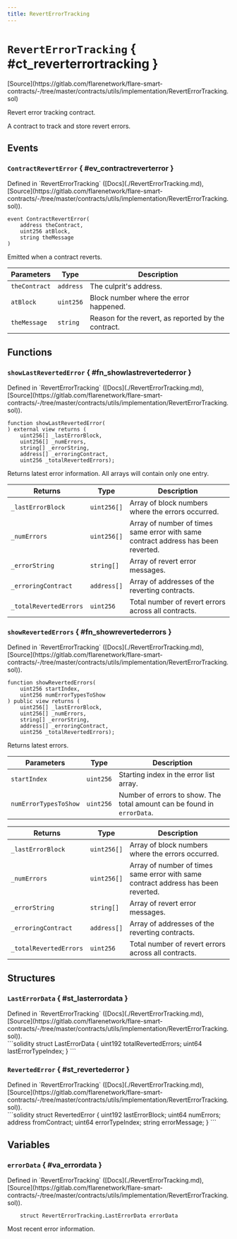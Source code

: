 ```yaml
---
title: RevertErrorTracking
---
```


<!-- This is an autogenerated file. Do not edit! -->

# `RevertErrorTracking` { #ct_reverterrortracking }

<div class="api-node-source" markdown>
[Source](https://gitlab.com/flarenetwork/flare-smart-contracts/-/tree/master/contracts/utils/implementation/RevertErrorTracking.sol)
</div>

<div class="api-node-internal" markdown>

Revert error tracking contract.

A contract to track and store revert errors.

</div>

<div class="api-node-type" markdown>

## Events

<div class="api-node" markdown>

### `ContractRevertError` { #ev_contractreverterror }

<div class="api-node-source" markdown>
Defined in `RevertErrorTracking` ([Docs](./RevertErrorTracking.md), [Source](https://gitlab.com/flarenetwork/flare-smart-contracts/-/tree/master/contracts/utils/implementation/RevertErrorTracking.sol)).
</div>

<div class="api-node-internal" markdown>

```solidity
event ContractRevertError(
    address theContract,
    uint256 atBlock,
    string theMessage
)
```

Emitted when a contract reverts.

| Parameters | Type | Description |
| ---------- | ---- | ----------- |
| `theContract` | `address` | The culprit's address. |
| `atBlock` | `uint256` | Block number where the error happened. |
| `theMessage` | `string` | Reason for the revert, as reported by the contract. |

</div>
</div>

</div>

<div class="api-node-type" markdown>

## Functions

<div class="api-node" markdown>

### `showLastRevertedError` { #fn_showlastrevertederror }

<div class="api-node-source" markdown>
Defined in `RevertErrorTracking` ([Docs](./RevertErrorTracking.md), [Source](https://gitlab.com/flarenetwork/flare-smart-contracts/-/tree/master/contracts/utils/implementation/RevertErrorTracking.sol)).
</div>

<div class="api-node-internal" markdown>

```solidity
function showLastRevertedError(
) external view returns (
    uint256[] _lastErrorBlock,
    uint256[] _numErrors,
    string[] _errorString,
    address[] _erroringContract,
    uint256 _totalRevertedErrors);
```

Returns latest error information. All arrays will contain only one entry.

| Returns | Type | Description |
| ------- | ---- | ----------- |
| `_lastErrorBlock` | `uint256[]` | Array of block numbers where the errors occurred. |
| `_numErrors` | `uint256[]` | Array of number of times same error with same contract address has been reverted. |
| `_errorString` | `string[]` | Array of revert error messages. |
| `_erroringContract` | `address[]` | Array of addresses of the reverting contracts. |
| `_totalRevertedErrors` | `uint256` | Total number of revert errors across all contracts. |
</div>
</div>

<div class="api-node" markdown>

### `showRevertedErrors` { #fn_showrevertederrors }

<div class="api-node-source" markdown>
Defined in `RevertErrorTracking` ([Docs](./RevertErrorTracking.md), [Source](https://gitlab.com/flarenetwork/flare-smart-contracts/-/tree/master/contracts/utils/implementation/RevertErrorTracking.sol)).
</div>

<div class="api-node-internal" markdown>

```solidity
function showRevertedErrors(
    uint256 startIndex,
    uint256 numErrorTypesToShow
) public view returns (
    uint256[] _lastErrorBlock,
    uint256[] _numErrors,
    string[] _errorString,
    address[] _erroringContract,
    uint256 _totalRevertedErrors);
```

Returns latest errors.

| Parameters | Type | Description |
| ---------- | ---- | ----------- |
| `startIndex` | `uint256` | Starting index in the error list array. |
| `numErrorTypesToShow` | `uint256` | Number of errors to show. The total amount can be found in `errorData`. |

| Returns | Type | Description |
| ------- | ---- | ----------- |
| `_lastErrorBlock` | `uint256[]` | Array of block numbers where the errors occurred. |
| `_numErrors` | `uint256[]` | Array of number of times same error with same contract address has been reverted. |
| `_errorString` | `string[]` | Array of revert error messages. |
| `_erroringContract` | `address[]` | Array of addresses of the reverting contracts. |
| `_totalRevertedErrors` | `uint256` | Total number of revert errors across all contracts. |
</div>
</div>

</div>

<div class="api-node-type" markdown>

## Structures

<div class="api-node" markdown>

### `LastErrorData` { #st_lasterrordata }

<div class="api-node-source" markdown>
Defined in `RevertErrorTracking` ([Docs](./RevertErrorTracking.md), [Source](https://gitlab.com/flarenetwork/flare-smart-contracts/-/tree/master/contracts/utils/implementation/RevertErrorTracking.sol)).
</div>

<div class="api-node-internal" markdown>

</div>
```solidity
struct LastErrorData {
  uint192 totalRevertedErrors;
  uint64 lastErrorTypeIndex;
}
```

</div>

<div class="api-node" markdown>

### `RevertedError` { #st_revertederror }

<div class="api-node-source" markdown>
Defined in `RevertErrorTracking` ([Docs](./RevertErrorTracking.md), [Source](https://gitlab.com/flarenetwork/flare-smart-contracts/-/tree/master/contracts/utils/implementation/RevertErrorTracking.sol)).
</div>

<div class="api-node-internal" markdown>

</div>
```solidity
struct RevertedError {
  uint192 lastErrorBlock;
  uint64 numErrors;
  address fromContract;
  uint64 errorTypeIndex;
  string errorMessage;
}
```

</div>

</div>

<div class="api-node-type" markdown>

## Variables

<div class="api-node" markdown>

### `errorData` { #va_errordata }

<div class="api-node-source" markdown>
Defined in `RevertErrorTracking` ([Docs](./RevertErrorTracking.md), [Source](https://gitlab.com/flarenetwork/flare-smart-contracts/-/tree/master/contracts/utils/implementation/RevertErrorTracking.sol)).
</div>

<div class="api-node-internal" markdown>

```solidity
    struct RevertErrorTracking.LastErrorData errorData
```

Most recent error information.

</div>
</div>

</div>

